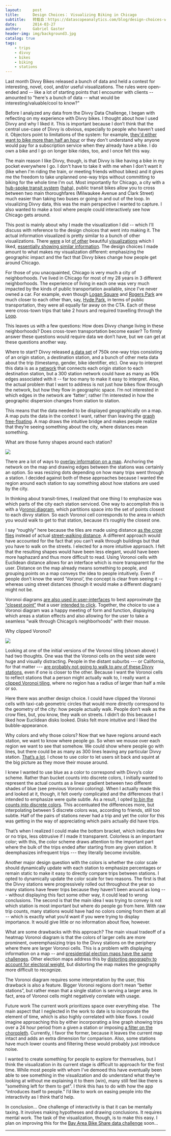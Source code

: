```yaml
---
layout:     post
title:      Design Choices： Visualizing Biking in Chicago
subtitle:   转载自：https://datascopeanalytics.com/blog/design-choices-visualizing-biking-in-chicago/
date:       2014-03-27
author:     Gabriel Gaster
header-img: img/background3.jpg
catalog: true
tags:
    - trips
    - divvy
    - bikes
    - biking
    - stations
---
```


Last month Divvy Bikes released a bunch of data and held a contest for interesting, novel, cool, and/or useful visualizations. The rules were open-ended and -- like a lot of starting points that I encounter with clients -- amounted to "here's a bunch of data -- what would be interesting/valuable/cool to know?"

Before I analyzed any data from the Divvy Data Challenge, I began with reflecting on my experience with Divvy bikes. I thought about how I used Divvy and why I liked it. This is important because I don’t think that the central use-case of Divvy is obvious, especially to people who haven't used it. Objectors point to limitations of the system: for example, [they'd either want to bike more than half an hour](http://www.beezodogsplace.com/2013/05/30/can-divvy-succeed-questions-to-ponder) or they don't understand why anyone would pay for a subscription service when they already have a bike. I do own a bike and I go on longer bike rides, too, and I once felt this way.

The main reason I like Divvy, though, is that Divvy is like having a bike in my pocket everywhere I go. I don't have to take it with me when I don't want it (like when I'm riding the train, or meeting friends without bikes) and it gives me the freedom to take unplanned one-way trips without committing to biking for the whole time I'm out. Most importantly for Chicago, a city with a [hub-spoke transit system](http://en.wikipedia.org/wiki/Spoke-hub_distribution_paradigm) ([haha](https://www.youtube.com/watch?v=EzS7y_3GhKA)), public transit bikes allow you to cross between two main thoroughfares (Milwaukee Avenue and Clark Street) much easier than taking two buses or going in and out of the loop. In visualizing Divvy data, this was the main perspective I wanted to capture. I also wanted to make a tool where people could interactively see how Chicago gets around.

This post is mainly about why I made the visualization I did -- which I'll discuss with reference to the design choices that went into making it. The actual information visualized is pretty similar to a bunch of other visualizations. There [were](http://drewdepriest.com/divvy#.UzNHDa1dXR0) a lot [of other](http://transitized.com/2014/03/03/divvy-spokes) beautiful [visualizations](http://kenschutte.com/divvy) which I liked, [essentially showing similar information](http://kenschutte.com/divvy). The design choices I made amount to what makes my visualization different: emphasizing the geographic impact and the fact that Divvy bikes change how people get around Chicago.

For those of you unacquainted, Chicago is very much a city of neighborhoods. I’ve lived in Chicago for most of my 28 years in 3 different neighborhoods. The experience of living in each one was very much impacted by the kinds of public transportation available, since I’ve never owned a car. For example, even though [Logan Square](http://en.wikipedia.org/wiki/Logan_Square,_Chicago) and [Rogers Park](http://en.wikipedia.org/wiki/Rogers_Park,_Chicago) are much closer to each other than, say, [Hyde Park](http://en.wikipedia.org/wiki/Hyde_Park,_Chicago), in terms of public transportation, they were all equally far away on the CTA. Each of these were cross-town trips that take 2 hours and required travelling through the [Loop](http://en.wikipedia.org/wiki/Chicago_Loop).

This leaves us with a few questions: How does Divvy change living in these neighborhoods? Does cross-town transportation become easier? To firmly answer these questions would require data we don’t have, but we can get at these questions another way.


Where to start?
Divvy released [a data set](http://divvybikes.com/datachallenge) of 750k one-way trips consisting of an origin station, a destination station, and a bunch of other meta data about the trip (timestamp, gender, bike identifier, etc). One way to interpret this data is as a [network](http://en.wikipedia.org/wiki/Graph_theory) that connects each origin station to each destination station, but a 300 station network could have as many as 90k edges associated with it -- far too many to make it easy to interpret. Also, the actual problem that I want to address is not just how bikes flow through the network, but how they flow in geographic space. I’m not interested in which edges in the network are ‘fatter’; rather I’m interested in how the geographic dispersion changes from station to station.

This means that the data needed to be displayed geographically on a map. A map puts the data in the context I want, rather than leaving the [graph free-floating](http://www.lutton.org/divvy). A map draws the intuitive bridge and makes people realize that they’re seeing something about the city, where distances mean something. 


What are those funny shapes around each station?

![](https://datascopeanalytics.com/blog/design-choices-visualizing-biking-in-chicago/image01.png)

There are a lot of ways to [overlay information on a map](http://www.pinterest.com/gabrielgaster/putting-information-on-the-map). Anchoring the network on the map and drawing edges between the stations was certainly an option. So was resizing dots depending on how many trips went through a station. I decided against both of these approaches because I wanted the region around each station to say something about how stations are used by the city.

In thinking about transit-times, I realized that one thing I to emphasize was which parts of the city each station serviced. One way to accomplish this is with a V[oronoi diagram](http://en.wikipedia.org/wiki/Voronoi_diagram), which partitions space into the set of points closest to each divvy station. So each Voronoi cell corresponds to the area in which you would walk to get to that station, because it’s roughly the closest one.

I say “roughly” here because the tiles are made using distance [as the crow flies](http://en.wikipedia.org/wiki/As_the_crow_flies) instead of actual [street-walking distance](http://en.wikipedia.org/wiki/Taxicab_geometry). A different approach would have accounted for the fact that you can’t walk through buildings but that you have to walk on the streets. I elected for a more intuitive approach. I felt that the resulting shapes would have been less elegant, would have been more haphazard and thus more difficult to read. Using Voronoi cells with Euclidean distance allows for an interface which is more transparent for the user. Distance on the map already means something to people, and grouping points on a map conveys the idea to people intuitively. Even if people don’t know the word ‘Voronoi’, the concept is clear from seeing it -- whereas using street distances (though it would make a different diagram) might not be.

Voronoi diagrams [are also used in user-interfaces](https://github.com/mbostock/d3/wiki/Voronoi-Geom) to best approximate [the “closest point”](http://www.google.com/url?q=http%3A%2F%2Fbl.ocks.org%2Fmbostock%2F8033015&sa=D&sntz=1&usg=AFQjCNEMckMgYnSC_uKMoJPyVp47CyaOMg) that a user [intended to click](http://community.vfs.com/arcade/2013/07/the-voronoi-diagram). Together, the choice to use a Voronoi diagram was a happy meeting of form and function, displaying which areas a station effects and also allowing for the user to take a seamless “walk through Chicago’s neighborhoods” with their mouse.


Why clipped Voronoi?

![](https://datascopeanalytics.com/blog/design-choices-visualizing-biking-in-chicago/image00.png)

Looking at one of the initial versions of the Voronoi tiling (shown above) I had two thoughts. One was that the Voronoi cells on the west side were huge and visually distracting. People in the distant suburbs --- or California, for that matter --- [are probably not going to walk to any of these Divvy stations](https://www.google.com/maps/dir/San+Francisco,+CA/N+Kedzie+Ave+%26+W+Palmer+Square,+Chicago,+IL+60647/@38.9991059,-122.7310966,4z/data=!3m1!4b1!4m14!4m13!1m5!1m1!1s0x80859a6d00690021:0x4a501367f076adff!2m2!1d-122.4194155!2d37.7749295!1m5!1m1!1s0x880fcd660863172f:0xf6cb8746ad6da1cd!2m2!1d-87.7067593!2d41.9214519!3e2), even if one is closer to the other. Because I want the Voronoi cells to reflect stations that a person might actually walk to, I really want a [clipped Voronoi tiling](http://bl.ocks.org/mbostock/4237768), where no region has a radius of larger than half a mile or so.

Here there was another design choice. I could have clipped the Voronoi cells with taxi-cab geometric circles that would more directly correspond to the geometry of the city: how people actually walk. People don’t walk as the crow flies, but, you know, they walk on streets. I didn’t do this because I liked how Euclidean disks looked. Disks felt more intuitive and I liked the bubble-appearance.


Why colors and why those colors?
Now that we have regions around each station, we want to know where people go. So when we mouse over each region we want to see that somehow. We could show where people go with lines, but there could be as many as 300 lines leaving any particular Divvy station. [That’s a lot](http://www.google.com/url?q=http%3A%2F%2Fen.wikipedia.org%2Fwiki%2FThe_Magical_Number_Seven%2C_Plus_or_Minus_Two&sa=D&sntz=1&usg=AFQjCNHiyR-MSFBC2qs5PpORagXRd9o8RQ). I chose to use color to let users sit back and squint at the big picture as they move their mouse around.

I knew I wanted to use blue as a color to correspond with Divvy’s color scheme. Rather than bucket counts into discrete colors, I initially wanted to represent the actual counts as a linear gradient between two different shades of blue (see previous Voronoi coloring). When I actually made this and looked at it, though, it felt overly complicated and the differences that I intended to emphasize were quite subtle. As a result, I opted [to bin the counts into discrete colors](http://colorbrewer2.org/). This accentuated the differences more, but interpolating between 5 discrete colors was, according to friends, still too subtle. Half of the pairs of stations never had a trip and yet the color for this was getting in the way of appreciating which pairs actually did have trips. 

That’s when I realized I could make the bottom bracket, which indicates few or no trips, less obtrusive if I made it transparent. Colorless is an important color; with this, the color scheme draws attention to the important part where the bulk of the trips ended after starting from any given station. It deemphasizes infrequent trips --- they literally become invisible.

Another major design question with the colors is whether the color scale should dynamically update with each station to emphasize percentages or remain static to make it easy to directly compare trips between stations. I opted to dynamically update the color scale for two reasons. The first is that the Divvy stations were progressively rolled out throughout the year so many stations have fewer trips because they haven’t been around as long --- without displaying this fact some other way, it could lead to wrong conclusions. The second is that the main idea I was trying to convey is not which station is most important but where do people go from here. With raw trip counts, many stations would have had no colors coming from them at all -- which is exactly what you’d want if you were trying to display importance. It would give little or no information about flow, however.


What are some drawbacks with this approach?
The main visual tradeoff of a heatmap Voronoi diagram is that the colors of larger cells are more prominent, overemphasizing trips to the Divvy stations on the periphery where there are larger Voronoi cells. This is a problem with displaying information on a map -- and [presidential election maps have the same challenges](http://elections.nytimes.com/2012/results/president). Other election maps address this by [distorting geography to account for electoral weight](http://www-personal.umich.edu/~mejn/election/2008/statepopredblue1024.png), but distorting the map makes the geography more difficult to recognize.

The Voronoi diagram requires some interpretation by the user, this drawback is also a feature. Bigger Voronoi regions don’t mean “better stations”, but rather mean that a single station is serving a larger area. In fact, area of Voronoi cells might negatively correlate with usage.


Future work
The current work prioritizes space over everything else.  The main aspect that I neglected in the work to date is to incorporate the element of time, which is also highly correlated with bike flows. I could imagine approaching this by either incorporating a line graph showing trips over a 24 hour period from a given a station or imposing [a filter on the choropleth](http://square.github.io/crossfilter). Currently, I favor the former, because it leaves the current map intact and adds an extra dimension for comparison. Also, some stations have much lower counts and filtering these would probably just introduce noise.

I wanted to create something for people to explore for themselves, but I think the visualization in its current stage is difficult to approach for the first time. While most people with whom I’ve demoed this have eventually been able to see something in the visualization and do understand what they’re looking at without me explaining it to them (win), many still feel like there is “something left for them to get”. I think this has to do with how the app “introduces itself to people.” I’d like to work on easing people into the interactivity as I think that’d help.


In conclusion...
One challenge of interactivity is that it can be mentally taxing. It involves making hypotheses and drawing conclusions. It requires mental work. The task of the visualization, though, is to make this easy. I plan on improving this for the [Bay Area Bike Share data challenge](http://bayareabikeshare.com/datachallenge) soon…

---




